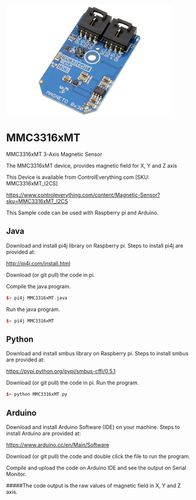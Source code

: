 [![MMC3316xMT](MMC3316xMT_I2CS.png)](https://www.controleverything.com/content/Magnetic-Sensor?sku=MMC3316xMT_I2CS)
# MMC3316xMT
MMC3316xMT 3-Axis Magnetic Sensor

The MMC3316xMT device, provides magnetic field for X, Y and Z axis

This Device is available from ControlEverything.com [SKU: MMC3316xMT_I2CS]

https://www.controleverything.com/content/Magnetic-Sensor?sku=MMC3316xMT_I2CS

This Sample code can be used with Raspberry pi and Arduino.

## Java
Download and install pi4j library on Raspberry pi. Steps to install pi4j are provided at:

http://pi4j.com/install.html

Download (or git pull) the code in pi.

Compile the java program.
```cpp
$> pi4j MMC3316xMT.java
```

Run the java program.
```cpp
$> pi4j MMC3316xMT
```

## Python
Download and install smbus library on Raspberry pi. Steps to install smbus are provided at:

https://pypi.python.org/pypi/smbus-cffi/0.5.1

Download (or git pull) the code in pi. Run the program.

```cpp
$> python MMC3316xMT.py
```

## Arduino
Download and install Arduino Software (IDE) on your machine. Steps to install Arduino are provided at:

https://www.arduino.cc/en/Main/Software

Download (or git pull) the code and double click the file to run the program.

Compile and upload the code on Arduino IDE and see the output on Serial Monitor.

#####The code output is the raw values of magnetic field in X, Y and Z axis.
